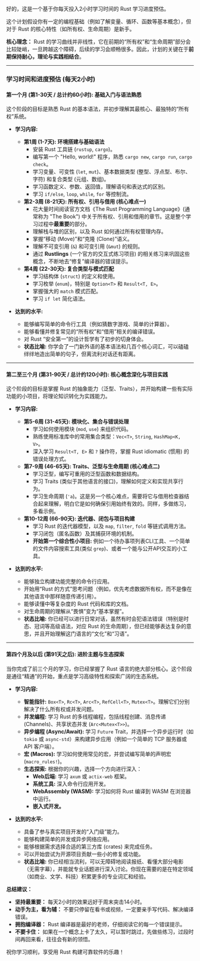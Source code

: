 好的，这是一个基于你每天投入2小时学习时间的 Rust 学习进度预估。

这个计划假设你有一定的编程基础（例如了解变量、循环、函数等基本概念），但对于 Rust 的核心特性（如所有权、生命周期）是新手。

**核心理念：** Rust 的学习曲线并非线性，它在前期的“所有权”和“生命周期”部分会比较陡峭，一旦跨越这个障碍，后续的学习会顺畅很多。因此，计划的关键在于**前期保持耐心，理论与实践相结合**。

---

### **学习时间和进度预估 (每天2小时)**

#### **第一个月 (第1-30天 / 总计约60小时): 基础入门与语法熟悉**

这个阶段的目标是熟悉 Rust 的基本语法，并初步理解其最核心、最独特的“所有权”系统。

* **学习内容:**
    * **第1周 (1-7天): 环境搭建与基础语法**
        * 安装 Rust 工具链 (`rustup`, `cargo`)。
        * 编写第一个 "Hello, world!" 程序，熟悉 `cargo new`, `cargo run`, `cargo check`。
        * 学习变量、可变性 (`let`, `mut`)、基本数据类型 (整型、浮点型、布尔、字符) 和复合类型 (元组、数组)。
        * 学习函数定义、参数、返回值，理解语句和表达式的区别。
        * 学习 `if/else`, `loop`, `while`, `for` 等控制流。
    * **第2-3周 (8-21天): 所有权、引用与借用 (核心难点一)**
        * 花大量时间阅读官方文档《The Rust Programming Language》(通常称为 "The Book") 中关于所有权、引用和借用的章节。这是整个学习过程中**最重要**的部分。
        * 理解栈与堆的区别，以及 Rust 如何通过所有权管理内存。
        * 掌握“移动 (Move)”和“克隆 (Clone)”语义。
        * 理解不可变引用 (`&`) 和可变引用 (`&mut`) 的规则。
        * 通过 **Rustlings** (一个官方的交互式练习项目) 的相关练习来巩固这些概念，不断地去“修复”编译器的错误提示。
    * **第4周 (22-30天): 复合类型与模式匹配**
        * 学习结构体 (`struct`) 的定义和使用。
        * 学习枚举 (`enum`)，特别是 `Option<T>` 和 `Result<T, E>`。
        * 掌握强大的 `match` 模式匹配。
        * 学习 `if let` 简化语法。

* **达到的水平:**
    * 能够编写简单的命令行工具（例如猜数字游戏、简单的计算器）。
    * 能够看懂并修复常见的“所有权”和“借用”相关的编译错误。
    * 对 Rust “安全第一”的设计哲学有了初步的切身体会。
    * **状态比喻:** 你学会了一门新外语的基本语法和几百个核心词汇，可以磕磕绊绊地造出简单的句子，但离流利对话还有距离。

---

#### **第二至三个月 (第31-90天 / 总计约120小时): 核心概念深化与项目实践**

这个阶段的目标是掌握 Rust 的抽象能力（泛型、Traits），并开始构建一些有实际功能的小项目，将理论知识转化为实践能力。

* **学习内容:**
    * **第5-6周 (31-45天): 模块化、集合与错误处理**
        * 学习如何使用模块 (`mod`, `use`) 来组织代码。
        * 熟练使用标准库中的常用集合类型：`Vec<T>`, `String`, `HashMap<K, V>`。
        * 深入学习 `Result<T, E>` 和 `?` 操作符，掌握 Rust idiomatic (惯用) 的错误处理方式。
    * **第7-9周 (46-65天): Traits、泛型与生命周期 (核心难点二)**
        * 学习泛型，编写可重用的泛型函数和数据结构。
        * 学习 Traits (类似于其他语言的接口)，理解如何定义和实现共享行为。
        * 学习生命周期 (`'a`)。这是另一个核心难点，需要将它与借用检查器结合起来理解，明白它是如何确保引用始终有效的。同样，多做练习，多看示例。
    * **第10-12周 (66-90天): 迭代器、闭包与项目构建**
        * 学习 Rust 的迭代器模型，以及 `map`, `filter`, `fold` 等链式调用方法。
        * 学习闭包（匿名函数）及其捕获环境的机制。
        * **开始第一个综合性小项目:** 例如一个待办事项列表CLI工具、一个简单的文件内容搜索工具(类似 `grep`)、或者一个能与公开API交互的小工具。

* **达到的水平:**
    * 能够独立构建功能完整的命令行应用。
    * 开始用“Rust 的方式”思考问题（例如，优先考虑数据所有权，而不是像在其他语言中那样随意传递引用）。
    * 能够读懂中等复杂度的 Rust 代码和库的文档。
    * 对生命周期的理解从“畏惧”变为“基本掌握”。
    * **状态比喻:** 你已经可以进行日常对话，虽然有时会犯语法错误（特别是时态、冠词等高级语法，对应 Rust 的生命周期），但已经能够表达复杂的意思，并且开始理解这门语言的“文化”和“习语”。

---

#### **第四个月及以后 (第91天之后): 进阶主题与生态探索**

当你完成了前三个月的学习，你已经掌握了 Rust 语言的绝大部分核心。这个阶段是通往“精通”的开始，重点是学习高级特性和探索广阔的生态系统。

* **学习内容:**
    * **智能指针:** `Box<T>`, `Rc<T>`, `Arc<T>`, `RefCell<T>`, `Mutex<T>`。理解它们分别解决了什么所有权或并发问题。
    * **并发编程:** 学习 Rust 的多线程编程，包括线程创建、消息传递 (Channels)、共享状态并发 (`Arc<Mutex<T>>`)。
    * **异步编程 (Async/Await):** 学习 `Future` Trait，并选择一个异步运行时（如 `tokio` 或 `async-std`）来构建异步应用（例如一个简单的 TCP 服务器或 API 客户端）。
    * **宏 (Macros):** 学习如何使用常见的宏，并尝试编写简单的声明宏 (`macro_rules!`)。
    * **生态探索:** 根据你的兴趣，选择一个方向进行深入：
        * **Web后端:** 学习 `axum` 或 `actix-web` 框架。
        * **系统工具:** 深入命令行应用开发。
        * **WebAssembly (WASM):** 学习如何将 Rust 编译到 WASM 在浏览器中运行。
        * **嵌入式开发。**

* **达到的水平:**
    * 具备了参与真实项目开发的“入门级”能力。
    * 能够构建简单的并发或异步网络应用。
    * 能够根据需求选择合适的第三方库 (crates) 来完成任务。
    * 可以开始尝试为开源项目贡献一些小的修复或功能。
    * **状态比喻:** 你已经相当流利，可以无障碍地阅读报纸、看懂大部分电影（无需字幕），并能就专业话题进行深入讨论。你现在需要的是在特定领域（如商业、文学、科技）积累更多的专业词汇和经验。

**总结建议：**

* **坚持最重要：** 每天2小时的效果远好于周末突击14小时。
* **动手为主，看为辅：** 不要只停留在看书或视频，一定要亲手写代码、解决编译错误。
* **拥抱编译器：** Rust 编译器是最好的老师，仔细阅读它的每一个错误提示。
* **不要卡住：** 如果在一个概念上卡了太久，可以暂时跳过，先做些练习，过段时间再回来看，往往会有新的领悟。

祝你学习顺利，享受用 Rust 构建可靠软件的乐趣！
